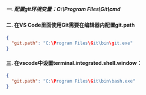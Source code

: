 ##### 一. 配置git环境变量：C:\Program Files\Git\cmd

####  二. 在VS Code里面使用Git需要在编辑器内配置git.path

```json
{
  "git.path": "C:\Program Files\Git\bin\git.exe"
}
```

#### 三. 在vscode中设置terminal.integrated.shell.window：
```json
{
  "git.path": "C:\Program Files\Git\bin\bash.exe"
}
```